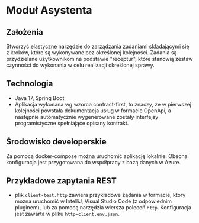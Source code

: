 # Moduł Asystenta

## Założenia

Stworzyć elastyczne narzędzie do zarządzania zadaniami składającymi się z kroków, które są wykonywane bez określonej kolejności. Zadania są przydzielane użytkownikom na podstawie "receptur", które stanowią zestaw czynności do wykonania w celu realizacji określonej sprawy.

## Technologia

- Java 17, Spring Boot
- Aplikacja wykonana wg wzorca contract-first, to znaczy, że w pierwszej kolejności powstała dokumentacja usług w formacie OpenApi, a następnie automatycznie wygenerowane zostały interfejsy programistyczne spełniające opisany kontrakt.

## Środowisko developerskie

Za pomocą docker-compose można uruchomić aplikację lokalnie. Obecna konfiguracja jest przygotowana do współpracy z bazą danych w Azure.

## Przykładowe zapytania REST

- plik `client-test.http` zawiera przykładowe żądania w formacie, który można uruchomić w IntelliJ, Visual Studio Code (z odpowiednim pluginem), lub za pomocą narzędzia wiersza poleceń `http`. Konfiguracja jest zawarta w pliku `http-client.env.json`.
